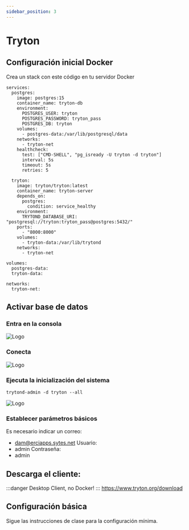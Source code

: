 ```yaml
---
sidebar_position: 3
---
```


# Tryton

## Configuración inicial Docker

Crea un stack con este código en tu servidor Docker

```
services:
  postgres:
    image: postgres:15
    container_name: tryton-db
    environment:
      POSTGRES_USER: tryton
      POSTGRES_PASSWORD: tryton_pass
      POSTGRES_DB: tryton
    volumes:
      - postgres-data:/var/lib/postgresql/data
    networks:
      - tryton-net
    healthcheck:
      test: ["CMD-SHELL", "pg_isready -U tryton -d tryton"]
      interval: 5s
      timeout: 5s
      retries: 5

  tryton:
    image: tryton/tryton:latest
    container_name: tryton-server
    depends_on:
      postgres:
        condition: service_healthy
    environment:
      TRYTOND_DATABASE_URI: "postgresql://tryton:tryton_pass@postgres:5432/"
    ports:
      - "8000:8000"
    volumes:
      - tryton-data:/var/lib/trytond
    networks:
      - tryton-net

volumes:
  postgres-data:
  tryton-data:

networks:
  tryton-net:

```
## Activar base de datos
### Entra en la consola
![Logo](/img/consola1.png)
### Conecta
![Logo](/img/consola2.png)
### Ejecuta la inicialización del sistema
```
trytond-admin -d tryton --all
```
![Logo](/img/consola3.png)

### Establecer parámetros básicos
Es necesario indicar un correo:
* dam@erciapps.sytes.net
Usuario:
* admin
Contraseña:
* admin
  
## Descarga el cliente:
:::danger
Desktop Client, no Docker!
:::
https://www.tryton.org/download


## Configuración básica
Sigue las instrucciones de clase para la configuración mínima.
